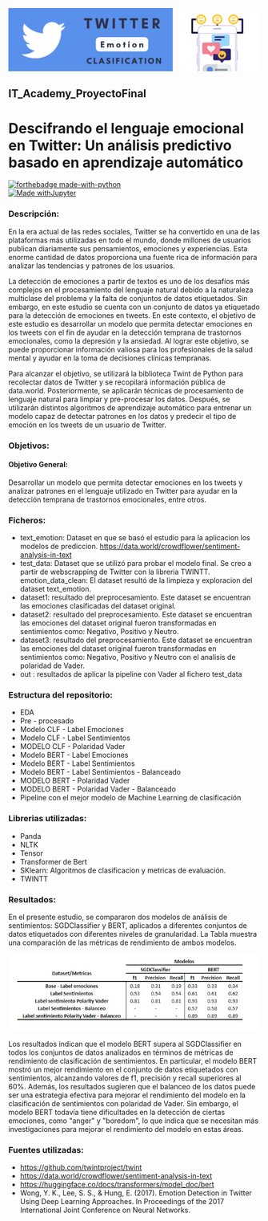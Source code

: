 [![twitter](https://github.com/neiluz/IT_Academy_ProyectoFinal/blob/main/twitter.png)](https://www.github.com/)  


## IT_Academy_ProyectoFinal
# Descifrando el lenguaje emocional en Twitter: Un análisis predictivo basado en aprendizaje automático
[![forthebadge made-with-python](http://ForTheBadge.com/images/badges/made-with-python.svg)](https://www.python.org/)  
[![Made withJupyter](https://img.shields.io/badge/Made%20with-Jupyter-orange?style=for-the-badge&logo=Jupyter)](https://jupyter.org/try)

### Descripción:
En la era actual de las redes sociales, Twitter se ha convertido en una de las plataformas más utilizadas en todo el mundo, donde millones de usuarios publican diariamente sus pensamientos, emociones y experiencias. Esta enorme cantidad de datos proporciona una fuente rica de información para analizar las tendencias y patrones de los usuarios. 

La detección de emociones a partir de textos es uno de los desafíos más complejos en el procesamiento del lenguaje natural debido a la naturaleza multiclase del problema y la falta de conjuntos de datos etiquetados. Sin embargo, en este estudio se cuenta con un conjunto de datos ya etiquetado para la detección de emociones en tweets. En este contexto, el objetivo de este estudio es desarrollar un modelo que permita detectar emociones en los tweets con el fin de ayudar en la detección temprana de trastornos emocionales, como la depresión y la ansiedad. Al lograr este objetivo, se puede proporcionar información valiosa para los profesionales de la salud mental y ayudar en la toma de decisiones clínicas tempranas.

Para alcanzar el objetivo, se utilizará la biblioteca Twint de Python para recolectar datos de Twitter y se recopilará información pública de data.world. Posteriormente, se aplicarán técnicas de procesamiento de lenguaje natural para limpiar y pre-procesar los datos. Después, se utilizarán distintos algoritmos de aprendizaje automático para entrenar un modelo capaz de detectar patrones en los datos y predecir el tipo de emoción en los tweets de un usuario de Twitter.

### Objetivos:
#### Objetivo General:
Desarrollar un modelo que permita detectar emociones en los tweets y analizar patrones en el lenguaje utilizado en Twitter para ayudar en la detección temprana de trastornos emocionales, entre otros.

### Ficheros:
* text_emotion: Dataset en que se basó el estudio para la aplicacion los modelos de prediccion. https://data.world/crowdflower/sentiment-analysis-in-text
* test_data: Dataset que se utilizó para probar el modelo final. Se creo a partir de webscrapping de Twitter con la libreria TWINTT. 
emotion_data_clean: El dataset resultó de la limpieza y exploracion del dataset text_emotion.
* dataset1: resultado del preprocesamiento. Este dataset se encuentran las emociones clasificadas del dataset original.
* dataset2: resultado del preprocesamiento. Este dataset se encuentran las emociones  del dataset original fueron transformadas en sentimientos como: Negativo, Positivo y Neutro.
* dataset3: resultado del preprocesamiento. Este dataset se encuentran las emociones  del dataset original fueron transformadas en sentimientos como: Negativo, Positivo y Neutro con el analisis de polaridad de Vader.
* out : resultados de aplicar la pipeline con Vader al fichero test_data

### Estructura del repositorio:
* EDA
* Pre - procesado
* Modelo CLF - Label Emociones
* Modelo CLF - Label Sentimientos
* MODELO CLF - Polaridad Vader
* Modelo BERT - Label Emociones
* Modelo BERT - Label Sentimientos
* Modelo BERT - Label Sentimientos - Balanceado
* MODELO BERT - Polaridad Vader
* MODELO BERT - Polaridad Vader - Balanceado
* Pipeline con el mejor modelo de Machine Learning de clasificación

### Librerias utilizadas:
* Panda
* NLTK
* Tensor 
* Transformer de Bert 
* SKlearn: Algoritmos de clasificacion y metricas de evaluación.
* TWINTT

### Resultados:
En el presente estudio, se compararon dos modelos de análisis de sentimientos: SGDClassifier y BERT, aplicados a diferentes conjuntos de datos etiquetados con diferentes niveles de granularidad. La Tabla  muestra una comparación de las métricas de rendimiento de ambos modelos. 

[![libro](https://github.com/neiluz/IT_Academy_ProyectoFinal/blob/main/Libro1-htm.jpg)](https://www.github.com/) 

Los resultados indican que el modelo BERT supera al SGDClassifier en todos los conjuntos de datos analizados en términos de métricas de rendimiento de clasificación de sentimientos. En particular, el modelo BERT mostró un mejor rendimiento en el conjunto de datos etiquetados con sentimientos, alcanzando valores de f1, precisión y recall superiores al 60%. Además, los resultados sugieren que el balanceo de los datos puede ser una estrategia efectiva para mejorar el rendimiento del modelo en la clasificación de sentimientos con polaridad de Vader. Sin embargo, el modelo BERT todavía tiene dificultades en la detección de ciertas emociones, como "anger" y "boredom", lo que indica que se necesitan más investigaciones para mejorar el rendimiento del modelo en estas áreas.

### Fuentes utilizadas:
*  https://github.com/twintproject/twint
*  https://data.world/crowdflower/sentiment-analysis-in-text
* https://huggingface.co/docs/transformers/model_doc/bert
* Wong, Y. K., Lee, S. S., & Hung, E. (2017). Emotion Detection in Twitter Using Deep Learning Approaches. In Proceedings of the 2017 International Joint Conference on 
Neural Networks.
